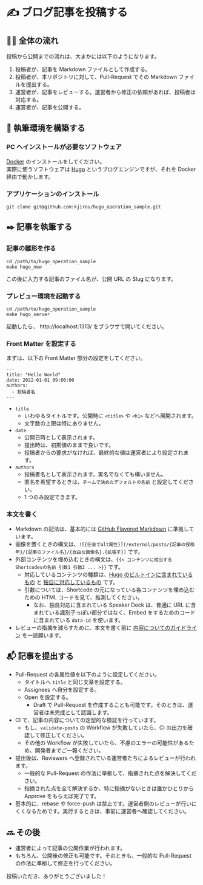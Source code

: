 # :writing_hand: ブログ記事を投稿する
## :tipping_hand_woman: 全体の流れ

投稿から公開までの流れは、大まかには以下のようになります。

1. 投稿者が、記事を Markdown ファイルとして作成する。
2. 投稿者が、本リポジトリに対して、Pull-Request でその Markdown ファイルを提出する。
3. 運営者が、記事をレビューする。運営者から修正の依頼があれば、投稿者は対応する。
4. 運営者が、記事を公開する。

## :rocket: 執筆環境を構築する
### PC へインストールが必要なソフトウェア

[Docker](https://www.docker.com/) のインストールをしてください。  
実際に使うソフトウェアは [Hugo](https://gohugo.io/) というブログエンジンですが、それを Docker 経由で動かします。

### アプリケーションのインストール

```
git clone git@github.com:kjirou/hugo_operation_sample.git
```

## :black_nib: 記事を執筆する
### 記事の雛形を作る

```
cd /path/to/hugo_operation_sample
make hugo_new
```

この後に入力する記事のファイル名が、公開 URL の Slug になります。

### プレビュー環境を起動する

```
cd /path/to/hugo_operation_sample
make hugo_server
```

起動したら、 http://localhost:1313/ をブラウザで開いてください。

### Front Matter を設定する

まずは、以下の Front Matter 部分の設定をしてください。

```
---
title: "Hello World"
date: 2022-01-01 09:00:00
authors:
  - 投稿者名
---
```

- `title`
  - いわゆるタイトルです。公開時に `<title>` や `<h1>` などへ展開されます。
  - 文字数の上限は特にありません。
- `date`
  - 公開日時として表示されます。
  - 提出時は、初期値のままで良いです。
  - 投稿者からの要求がなければ、最終的な値は運営者により設定されます。
- `authors`
  - 投稿者名として表示されます。実名でなくても構いません。
  - 匿名を希望するときは、`チームで決めたデフォルトの名前` と設定してください。
  - 1 つのみ設定できます。

### 本文を書く

- Markdown の記法は、基本的には [GitHub Flavored Markdown](https://github.github.com/gfm/) に準拠しています。
- 画像を置くときの構文は、`![{任意でalt属性}](/external/posts/{記事の投稿年}/{記事のファイル名}/{自由な画像名}.{拡張子})` です。
- 外部コンテンツを埋め込むときの構文は、`{{< コンテンツに相当するShortcodesの名前 引数1 引数2 ... >}}` です。
  - 対応しているコンテンツの種類は、[Hugo のビルトインに含まれているもの](https://gohugo.io/content-management/shortcodes/) と [独自に対応しているもの](/layouts/shortcodes) です。
  - 引数については、Shortcode の元になっている各コンテンツを埋め込むための HTML コードを見て、推測してください。
    - なお、独自対応に含まれている Speaker Deck は、普通に URL に含まれている識別子っぽい部分ではなく、Embed をするためのコードに含まれている `data-id` を使います。
- レビューの指摘を減らすために、本文を書く前に [内容についてのガイドライン](/documents/content-guidelines.md) を一読願います。

## :mailbox_with_mail: 記事を提出する

- Pull-Request の各属性値を以下のように設定してください。
  - タイトルへ `title` と同じ文章を設定する。
  - Assignees へ自分を設定する。
  - Open を設定する。
    - Draft で Pull-Request を作成することも可能です。そのときは、運営者は未完成として認識します。
- CI で、記事の内容についての定型的な検証を行っています。
  - もし、`validate-posts` の Workflow が失敗していたら、CI の出力を確認して修正してください。
  - その他の Workflow が失敗していたら、不慮のエラーの可能性があるため、開発者までご一報ください。
- 提出後は、Reviewers へ登録されている運営者たちによるレビューが行われます。
  - 一般的な Pull-Request の作法に準拠して、指摘された点を解決してください。
  - 指摘された点を全て解決するか、特に指摘がないときは誰かひとりから Approve をもらえば完了です。
- 基本的に、rebase や force-push は禁止です。運営者側のレビューが行いにくくなるためです。実行するときは、事前に運営者へ確認してください。

## :soon: その後

- 運営者によって記事の公開作業が行われます。
- もちろん、公開後の修正も可能です。そのときも、一般的な Pull-Request の作法に準拠して修正を行ってください。

投稿いただき、ありがとうございました！
